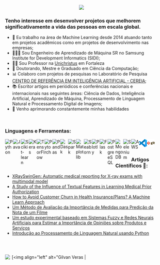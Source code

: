 <p align="center">
  <img src="https://media.licdn.com/dms/image/D4D12AQGqsMbe-JqJZg/article-cover_image-shrink_720_1280/0/1706548347733?e=2147483647&v=beta&t=OrGD86kM4qSeolxZY9ZuI9zKGzdTp_CIG3fG4sXIpks" >
</p>

###  Tenho interesse em desenvolver projetos que melhorem significativamente a vida das pessoas em escala global.
- 🧭 Eu trabalho na área de Machine Learning desde 2014 atuando tanto em projetos acadêmicos como em projetos de desenvolvimento nas empresas;
- 👩🏻‍💻 Sou Engenheiro de Aprendizado de Máquina SR no Samsung Institute for Development Informatics (SIDI);
- 👨‍🏫 Sou Professor na [Unichristus](https://unichristus.edu.br/) em Fortaleza
- 📝 Doutorando, Mestre e Graduado em Ciência da Computação;
- 📊 Colaboro com projetos de pesquisas no Laboratório de Pesquisa [CENTRO DE REFERÊNCIA EM INTELIGÊNCIA ARTIFICIAL - CEREIA](https://iasaudepublica.com.br/cereia-centro-de-referencia-em-inteligencia-artificial/);
- 📚 Escritor artigos em periódicos e conferências nacionais e internacionais nas seguintes áreas: Ciência de Dados, Inteligência Artificial, Aprendizado de Máquina, Processamento de Linguagem Natural e Processamento Digital de Imagens;
- 🧠 Venho aprimorando constantemente minhas habilidades
<br/>

### Linguagens e Ferramentas:

<img align="left" alt="Python" width="26px" src="https://cdn3.iconfinder.com/data/icons/logos-and-brands-adobe/512/267_Python-512.png" />

<img align="left" alt="Java" width="26px" 
src="https://www.celsonunes.com.br/wp-content/uploads/2018/05/java-logo.png" />

<img align="left" alt="Scikit-learn" width="26px" src="https://upload.wikimedia.org/wikipedia/commons/0/05/Scikit_learn_logo_small.svg" />

<img align="left" alt="Keras" width="26px" src="https://upload.wikimedia.org/wikipedia/commons/a/ae/Keras_logo.svg" />

<img align="left" alt="TensorFlow" width="26px" src="http://www.lapix.ufsc.br/wp-content/uploads/2018/04/q8sc1KuZ_400x400.jpg" />

<img align="left" alt="Pytorch" width="26px" src="https://cdn.jsdelivr.net/npm/simple-icons@3.4.0/icons/pytorch.svg" />

<img align="left" alt="Pandas" width="26px" src="https://upload.wikimedia.org/wikipedia/commons/2/22/Pandas_mark.svg" />

<img align="left" alt="Dask" width="26px" src="https://docs.dask.org/en/latest/_images/dask_icon.svg" />

<img align="left" alt="Spark" width="26px" src="https://miro.medium.com/max/580/1*I7bOyAqdM489ct9eDtf89A.png" />

<img align="left" alt="Matplotlib" width="26px" src="https://static.javatpoint.com/tutorial/matplotlib/images/matplotlib-tutorial.png" />

<img align="left" alt="Seaborn" width="26px" src="https://seaborn.pydata.org/_images/logo-tall-lightbg.svg" />

<img align="left" alt="Plotly" width="26px" src="https://images.plot.ly/logo/new-branding/plotly-logomark.png" />

<img align="left" alt="Flask" width="26px" src="https://miro.medium.com/max/700/1*Q5EUk28Xc3iCDoMSkrd1_w.png" />

<img align="left" alt="PostgreeSQL" width="26px" src="https://upload.wikimedia.org/wikipedia/commons/2/29/Postgresql_elephant.svg" />

<img align="left" alt="MongoDB" width="26px" src="https://miro.medium.com/max/300/1*fY5KPXK0C6csHKhnXkQQ8g.png" />

<img align="left" alt="Selenium" width="26px" src="https://upload.wikimedia.org/wikipedia/commons/thumb/d/d5/Selenium_Logo.png/574px-Selenium_Logo.png" />

<img align="left" alt="AWS" width="26px" src="https://cdn.jsdelivr.net/npm/simple-icons@3.4.0/icons/amazonaws.svg" />

<img align="left" alt="VS Code" width="26px" src="https://raw.githubusercontent.com/github/explore/80688e429a7d4ef2fca1e82350fe8e3517d3494d/topics/visual-studio-code/visual-studio-code.png" /> 

<!--<img align="left" alt="GitHub" width="26px" src="https://raw.githubusercontent.com/github/explore/78df643247d429f6cc873026c0622819ad797942/topics/github/github.png"/>
-->
<img align="left" alt="Git" width="26px" src="https://raw.githubusercontent.com/github/explore/80688e429a7d4ef2fca1e82350fe8e3517d3494d/topics/git/git.png"/>

<br/>
<br/>

### Artigos Científicos 📝:
- [XRaySwinGen: Automatic medical reporting for X-ray exams with multimodal model](http://dx.doi.org/10.1016/j.heliyon.2024.e27516) 
- [A Study of the Influence of Textual Features in Learning Medical Prior Authorization](http://dx.doi.org/10.1109/CBMS.2019.00021) 
- [How to Avoid Customer Churn in Health Insurance/Plans? A Machine Learn Approach](http://dx.doi.org/10.1109/CBMS.2019.00115) 
- [Um Método de Avaliação da Importância de Medidas para Predição da Nota de um Filme](https://sol.sbc.org.br/index.php/brasnam/article/view/3248/3210)
- [Um estudo experimental baseado em Sistemas Fuzzy e Redes Neurais Artificiais para Estimar a Importância de Opiniões sobre Produtos e Serviços](http://www.eripi.com.br/2016/anais-2016/artigos)
- [Introdução ao Processamento de Linguagem Natural usando Python](https://www.facom.ufu.br/~wendelmelo/terceiros/tutorial_nltk.pdf)

<br/>
<br/>

[<img align="left" alt="Gilvan Veras | [<img align="left"  width="22px" src="https://cdn.jsdelivr.net/npm/simple-icons@3.4.0/icons/linkedin.svg" />](https://www.linkedin.com/in/gilvanveras/)
</br>
</br>
